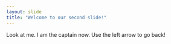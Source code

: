```yaml
---
layout: slide
title: "Welcome to our second slide!"
---
```

Look at me. I am the captain now.
Use the left arrow to go back!
